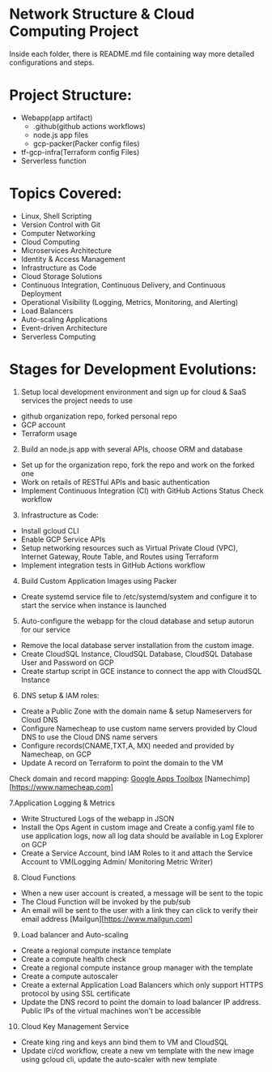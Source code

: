 # Network Structure & Cloud Computing Project
Inside each folder, there is README.md file containing way more detailed configurations and steps.

# Project Structure:
* Webapp(app artifact)
  * .github(github actions workflows)  
  * node.js app files
  * gcp-packer(Packer config files)
* tf-gcp-infra(Terraform config Files)
* Serverless function

# Topics Covered:
* Linux, Shell Scripting
* Version Control with Git
* Computer Networking
* Cloud Computing
* Microservices Architecture
* Identity & Access Management
* Infrastructure as Code
* Cloud Storage Solutions
* Continuous Integration, Continuous Delivery, and Continuous Deployment
* Operational Visibility (Logging, Metrics, Monitoring, and Alerting)
* Load Balancers
* Auto-scaling Applications
* Event-driven Architecture
* Serverless Computing


# Stages for Development Evolutions:

1. Setup local development environment and sign up for cloud & SaaS services the project needs to use
* github organization repo, forked personal repo
* GCP account
* Terraform usage 

2. Build an node.js app with several APIs, choose ORM and database
* Set up <GitHub Repository Branch Protection Rules> for the organization repo, fork the repo and work on the forked one
* Work on retails of RESTful APIs and basic authentication
* Implement Continuous Integration (CI) with GitHub Actions Status Check workflow

3. Infrastructure as Code: 
* Install gcloud CLI
* Enable GCP Service APIs
* Setup networking resources such as Virtual Private Cloud (VPC), Internet Gateway, Route Table, and Routes using Terraform
* Implement integration tests in GitHub Actions workflow

4. Build Custom Application Images using Packer
* Create systemd service file to /etc/systemd/system and configure it to start the service when instance is launched

5. Auto-configure the webapp for the cloud database and setup autorun for our service 
* Remove the local database server installation from the custom image.
* Create CloudSQL Instance, CloudSQL Database, CloudSQL Database User and Password on GCP
* Create startup script in GCE instance to connect the app with CloudSQL Instance

6. DNS setup & IAM roles:
* Create a Public Zone with the domain name & setup Nameservers for Cloud DNS
* Configure Namecheap to use custom name servers provided by Cloud DNS to use the Cloud DNS name servers
* Configure records(CNAME,TXT,A, MX) needed and provided by Namecheap, on GCP
* Update A record on Terraform to point the domain to the VM

Check domain and record mapping: 
[Google Apps Toolbox](https://toolbox.googleapps.com/apps/dig/#A/)
[Namechimp][https://www.namecheap.com]

7.Application Logging & Metrics
* Write Structured Logs of the webapp in JSON
* Install the Ops Agent in custom image and Create a config.yaml file to use application logs, now all log data should be available in Log Explorer on GCP
* Create a Service Account, bind IAM Roles to it and attach the Service Account to VM(Logging Admin/ Monitoring Metric Writer)

8. Cloud Functions
* When a new user account is created, a message will be sent to the topic
* The Cloud Function will be invoked by the pub/sub
* An email will be sent to the user with a link they can click to verify their email address
[Mailgun][https://www.mailgun.com]

9. Load balancer and Auto-scaling
* Create a regional compute instance template
* Create a compute health check
* Create a regional compute instance group manager with the template
* Create a compute autoscaler
* Create a external Application Load Balancers which only support HTTPS protocol by using SSL certificate
* Update the DNS record to point the domain to load balancer IP address. Public IPs of the virtual machines won't be accessible

10. Cloud Key Management Service
* Create king ring and keys ann bind them to VM and CloudSQL
* Update ci/cd workflow, create a new vm template with the new image using gcloud cli, update the auto-scaler with new template




























